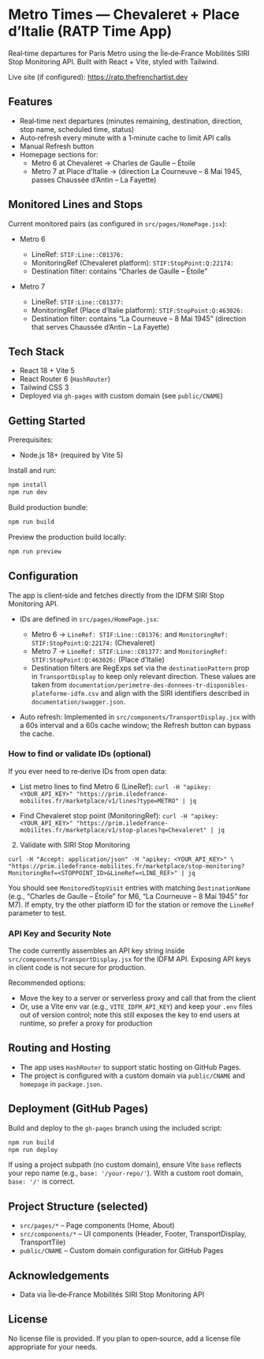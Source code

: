 # Metro Times — Chevaleret + Place d’Italie (RATP Time App)

Real‑time departures for Paris Metro using the Île‑de‑France Mobilités SIRI Stop Monitoring API. Built with React + Vite, styled with Tailwind.

Live site (if configured): https://ratp.thefrenchartist.dev

## Features
- Real‑time next departures (minutes remaining, destination, direction, stop name, scheduled time, status)
- Auto‑refresh every minute with a 1‑minute cache to limit API calls
- Manual Refresh button
- Homepage sections for:
  - Metro 6 at Chevaleret → Charles de Gaulle – Étoile
  - Metro 7 at Place d’Italie → (direction La Courneuve – 8 Mai 1945, passes Chaussée d’Antin – La Fayette)

## Monitored Lines and Stops

Current monitored pairs (as configured in `src/pages/HomePage.jsx`):

- Metro 6
  - LineRef: `STIF:Line::C01376:`
  - MonitoringRef (Chevaleret platform): `STIF:StopPoint:Q:22174:`
  - Destination filter: contains “Charles de Gaulle – Étoile”

- Metro 7
  - LineRef: `STIF:Line::C01377:`
  - MonitoringRef (Place d’Italie platform): `STIF:StopPoint:Q:463026:`
  - Destination filter: contains “La Courneuve – 8 Mai 1945” (direction that serves Chaussée d’Antin – La Fayette)

## Tech Stack
- React 18 + Vite 5
- React Router 6 (`HashRouter`)
- Tailwind CSS 3
- Deployed via `gh-pages` with custom domain (see `public/CNAME`)

## Getting Started
Prerequisites:
- Node.js 18+ (required by Vite 5)

Install and run:
```bash
npm install
npm run dev
```
Build production bundle:
```bash
npm run build
```
Preview the production build locally:
```bash
npm run preview
```

## Configuration
The app is client‑side and fetches directly from the IDFM SIRI Stop Monitoring API.

- IDs are defined in `src/pages/HomePage.jsx`:
  - Metro 6 → `LineRef: STIF:Line::C01376:` and `MonitoringRef: STIF:StopPoint:Q:22174:` (Chevaleret)
  - Metro 7 → `LineRef: STIF:Line::C01377:` and `MonitoringRef: STIF:StopPoint:Q:463026:` (Place d’Italie)
  - Destination filters are RegExps set via the `destinationPattern` prop in `TransportDisplay` to keep only relevant direction.
  These values are taken from `documentation/perimetre-des-donnees-tr-disponibles-plateforme-idfm.csv` and align with the SIRI identifiers described in `documentation/swagger.json`.

- Auto refresh: Implemented in `src/components/TransportDisplay.jsx` with a 60s interval and a 60s cache window; the Refresh button can bypass the cache.

### How to find or validate IDs (optional)

If you ever need to re‑derive IDs from open data:

- List metro lines to find Metro 6 (LineRef):
  `curl -H "apikey: <YOUR_API_KEY>" "https://prim.iledefrance-mobilites.fr/marketplace/v1/lines?type=METRO" | jq`

- Find Chevaleret stop point (MonitoringRef):
  `curl -H "apikey: <YOUR_API_KEY>" "https://prim.iledefrance-mobilites.fr/marketplace/v1/stop-places?q=Chevaleret" | jq`

2) Validate with SIRI Stop Monitoring

`curl -H "Accept: application/json" -H "apikey: <YOUR_API_KEY>" \
  "https://prim.iledefrance-mobilites.fr/marketplace/stop-monitoring?MonitoringRef=<STOPPOINT_ID>&LineRef=<LINE_REF>" | jq`

You should see `MonitoredStopVisit` entries with matching `DestinationName` (e.g., “Charles de Gaulle – Étoile” for M6, “La Courneuve – 8 Mai 1945” for M7). If empty, try the other platform ID for the station or remove the `LineRef` parameter to test.

### API Key and Security Note
The code currently assembles an API key string inside `src/components/TransportDisplay.jsx` for the IDFM API. Exposing API keys in client code is not secure for production.

Recommended options:
- Move the key to a server or serverless proxy and call that from the client
- Or, use a Vite env var (e.g., `VITE_IDFM_API_KEY`) and keep your `.env` files out of version control; note this still exposes the key to end users at runtime, so prefer a proxy for production

## Routing and Hosting
- The app uses `HashRouter` to support static hosting on GitHub Pages.
- The project is configured with a custom domain via `public/CNAME` and `homepage` in `package.json`.

## Deployment (GitHub Pages)
Build and deploy to the `gh-pages` branch using the included script:
```bash
npm run build
npm run deploy
```
If using a project subpath (no custom domain), ensure Vite `base` reflects your repo name (e.g., `base: '/your-repo/'`). With a custom root domain, `base: '/'` is correct.

## Project Structure (selected)
- `src/pages/*` – Page components (Home, About)
- `src/components/*` – UI components (Header, Footer, TransportDisplay, TransportTile)
- `public/CNAME` – Custom domain configuration for GitHub Pages

## Acknowledgements
- Data via Île‑de‑France Mobilités SIRI Stop Monitoring API

## License
No license file is provided. If you plan to open‑source, add a license file appropriate for your needs.
